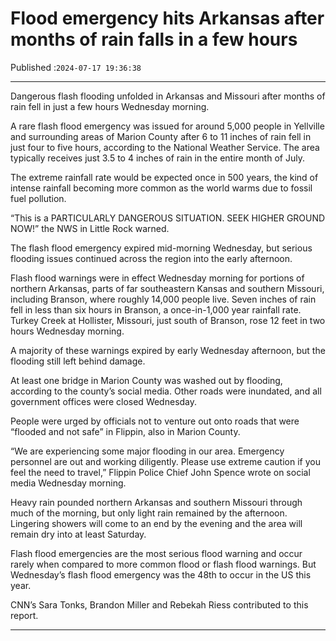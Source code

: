 # Flood emergency hits Arkansas after months of rain falls in a few hours

Published :`2024-07-17 19:36:38`

---

Dangerous flash flooding unfolded in Arkansas and Missouri after months of rain fell in just a few hours Wednesday morning.

A rare flash flood emergency was issued for around 5,000 people in Yellville and surrounding areas of Marion County after 6 to 11 inches of rain fell in just four to five hours, according to the National Weather Service. The area typically receives just 3.5 to 4 inches of rain in the entire month of July.

The extreme rainfall rate would be expected once in 500 years, the kind of intense rainfall becoming more common as the world warms due to fossil fuel pollution.

“This is a PARTICULARLY DANGEROUS SITUATION. SEEK HIGHER GROUND NOW!” the NWS in Little Rock warned.

The flash flood emergency expired mid-morning Wednesday, but serious flooding issues continued across the region into the early afternoon.

Flash flood warnings were in effect Wednesday morning for portions of northern Arkansas, parts of far southeastern Kansas and southern Missouri, including Branson, where roughly 14,000 people live. Seven inches of rain fell in less than six hours in Branson, a once-in-1,000 year rainfall rate. Turkey Creek at Hollister, Missouri, just south of Branson, rose 12 feet in two hours Wednesday morning.

A majority of these warnings expired by early Wednesday afternoon, but the flooding still left behind damage.

At least one bridge in Marion County was washed out by flooding, according to the county’s social media. Other roads were inundated, and all government offices were closed Wednesday.

People were urged by officials not to venture out onto roads that were “flooded and not safe” in Flippin, also in Marion County.

“We are experiencing some major flooding in our area. Emergency personnel are out and working diligently. Please use extreme caution if you feel the need to travel,” Flippin Police Chief John Spence wrote on social media Wednesday morning.

Heavy rain pounded northern Arkansas and southern Missouri through much of the morning, but only light rain remained by the afternoon. Lingering showers will come to an end by the evening and the area will remain dry into at least Saturday.

Flash flood emergencies are the most serious flood warning and occur rarely when compared to more common flood or flash flood warnings. But Wednesday’s flash flood emergency was the 48th to occur in the US this year.

CNN’s Sara Tonks, Brandon Miller and Rebekah Riess contributed to this report.

---

